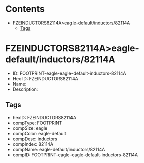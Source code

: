 



Contents
========

* [FZEINDUCTORS82114A>eagle-default/inductors/82114A](#fzeinductors82114aeagle-defaultinductors82114a)
	* [Tags](#tags)

# FZEINDUCTORS82114A>eagle-default/inductors/82114A

- ID: FOOTPRINT-eagle-eagle-default-inductors-82114A
- Hex ID: FZEINDUCTORS82114A
- Name: 
- Description: 

## Tags

- hexID: FZEINDUCTORS82114A
- oompType: FOOTPRINT
- oompSize: eagle
- oompColor: eagle-default
- oompDesc: inductors
- oompIndex: 82114A
- oompName: eagle-default/inductors/82114A
- oompID: FOOTPRINT-eagle-eagle-default-inductors-82114A
